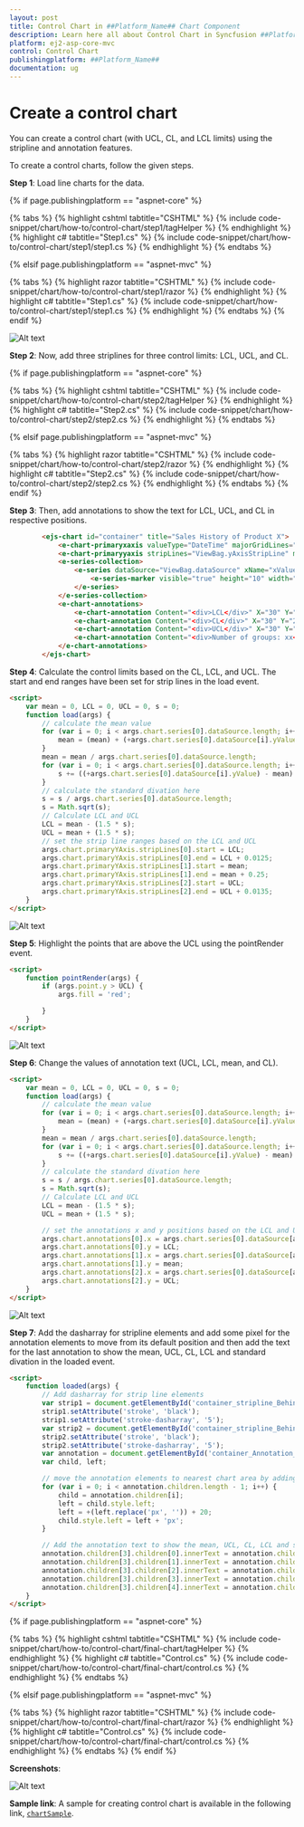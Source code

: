 ```yaml
---
layout: post
title: Control Chart in ##Platform_Name## Chart Component
description: Learn here all about Control Chart in Syncfusion ##Platform_Name## Chart component of Syncfusion Essential JS 2 and more.
platform: ej2-asp-core-mvc
control: Control Chart
publishingplatform: ##Platform_Name##
documentation: ug
---
```


<!-- markdownlint-disable MD036 -->

# Create a control chart

You can create a control chart (with UCL, CL, and LCL limits) using the stripline and annotation features.

To create a control charts, follow the given steps.

**Step 1**: Load line charts for the data.

{% if page.publishingplatform == "aspnet-core" %}

{% tabs %}
{% highlight cshtml tabtitle="CSHTML" %}
{% include code-snippet/chart/how-to/control-chart/step1/tagHelper %}
{% endhighlight %}
{% highlight c# tabtitle="Step1.cs" %}
{% include code-snippet/chart/how-to/control-chart/step1/step1.cs %}
{% endhighlight %}
{% endtabs %}

{% elsif page.publishingplatform == "aspnet-mvc" %}

{% tabs %}
{% highlight razor tabtitle="CSHTML" %}
{% include code-snippet/chart/how-to/control-chart/step1/razor %}
{% endhighlight %}
{% highlight c# tabtitle="Step1.cs" %}
{% include code-snippet/chart/how-to/control-chart/step1/step1.cs %}
{% endhighlight %}
{% endtabs %}
{% endif %}



![Alt text](../images/step1.png)

**Step 2**: Now, add three striplines for three control limits: LCL, UCL, and CL.

{% if page.publishingplatform == "aspnet-core" %}

{% tabs %}
{% highlight cshtml tabtitle="CSHTML" %}
{% include code-snippet/chart/how-to/control-chart/step2/tagHelper %}
{% endhighlight %}
{% highlight c# tabtitle="Step2.cs" %}
{% include code-snippet/chart/how-to/control-chart/step2/step2.cs %}
{% endhighlight %}
{% endtabs %}

{% elsif page.publishingplatform == "aspnet-mvc" %}

{% tabs %}
{% highlight razor tabtitle="CSHTML" %}
{% include code-snippet/chart/how-to/control-chart/step2/razor %}
{% endhighlight %}
{% highlight c# tabtitle="Step2.cs" %}
{% include code-snippet/chart/how-to/control-chart/step2/step2.cs %}
{% endhighlight %}
{% endtabs %}
{% endif %}



**Step 3**: Then, add annotations to show the text for LCL, UCL, and CL in respective positions.

```html
        <ejs-chart id="container" title="Sales History of Product X">
            <e-chart-primaryxaxis valueType="DateTime" majorGridLines="ViewBag.line" majorTickLines="ViewBag.line"></e-chart-primaryxaxis>
            <e-chart-primaryyaxis stripLines="ViewBag.yAxisStripLine" majorGridLines="ViewBag.line" majorTickLines="ViewBag.line"></e-chart-primaryyaxis>
            <e-series-collection>
                <e-series dataSource="ViewBag.dataSource" xName="xValue" yName="yValue" type="@Syncfusion.EJ2.Charts.ChartSeriesType.Line">
                    <e-series-marker visible="true" height="10" width="10"></e-series-marker>
                </e-series>
            </e-series-collection>
            <e-chart-annotations>
                <e-chart-annotation Content="<div>LCL</div>" X="30" Y="2" CoordinateUnits='@Syncfusion.EJ2.Charts.Units.Point'></e-chart-annotation>
                <e-chart-annotation Content="<div>CL</div>" X="30" Y="2" CoordinateUnits='@Syncfusion.EJ2.Charts.Units.Point'></e-chart-annotation>
                <e-chart-annotation Content="<div>UCL</div>" X="30" Y="2" CoordinateUnits='@Syncfusion.EJ2.Charts.Units.Point'></e-chart-annotation>
                <e-chart-annotation Content="<div>Number of groups: xx</div><div>CL: xx</div><div>LCL: xx</div><div>UCL: xx</div><div>Standard Divation: xx</div>" X="400" Y="500" CoordinateUnits='@Syncfusion.EJ2.Charts.Units.Pixel'></e-chart-annotation>
            </e-chart-annotations>
        </ejs-chart>
```

**Step 4**: Calculate the control limits based on the CL, LCL, and UCL. The start and end ranges have been set for strip lines in the load event.

```html
<script>
    var mean = 0, LCL = 0, UCL = 0, s = 0;
    function load(args) {
        // calculate the mean value
        for (var i = 0; i < args.chart.series[0].dataSource.length; i++) {
            mean = (mean) + (+args.chart.series[0].dataSource[i].yValue);
        }
        mean = mean / args.chart.series[0].dataSource.length;
        for (var i = 0; i < args.chart.series[0].dataSource.length; i++) {
            s += ((+args.chart.series[0].dataSource[i].yValue) - mean) * ((+args.chart.series[0].dataSource[i].yValue) - mean);
        }
        // calculate the standard divation here
        s = s / args.chart.series[0].dataSource.length;
        s = Math.sqrt(s);
        // Calculate LCL and UCL
        LCL = mean - (1.5 * s);
        UCL = mean + (1.5 * s);
        // set the strip line ranges based on the LCL and UCL
        args.chart.primaryYAxis.stripLines[0].start = LCL;
        args.chart.primaryYAxis.stripLines[0].end = LCL + 0.0125;
        args.chart.primaryYAxis.stripLines[1].start = mean;
        args.chart.primaryYAxis.stripLines[1].end = mean + 0.25;
        args.chart.primaryYAxis.stripLines[2].start = UCL;
        args.chart.primaryYAxis.stripLines[2].end = UCL + 0.0135;
    }
</script>
```

![Alt text](./images/step4.png)

**Step 5**: Highlight the points that are above the UCL using the pointRender event.

```html
<script>
    function pointRender(args) {
        if (args.point.y > UCL) {
            args.fill = 'red';

        }
    }
</script>
```

![Alt text](./images/step5.png)

**Step 6**: Change the values of annotation text (UCL, LCL, mean, and CL).

```html
<script>
    var mean = 0, LCL = 0, UCL = 0, s = 0;
    function load(args) {
        // calculate the mean value
        for (var i = 0; i < args.chart.series[0].dataSource.length; i++) {
            mean = (mean) + (+args.chart.series[0].dataSource[i].yValue);
        }
        mean = mean / args.chart.series[0].dataSource.length;
        for (var i = 0; i < args.chart.series[0].dataSource.length; i++) {
            s += ((+args.chart.series[0].dataSource[i].yValue) - mean) * ((+args.chart.series[0].dataSource[i].yValue) - mean);
        }
        // calculate the standard divation here
        s = s / args.chart.series[0].dataSource.length;
        s = Math.sqrt(s);
        // Calculate LCL and UCL
        LCL = mean - (1.5 * s);
        UCL = mean + (1.5 * s);

        // set the annotations x and y positions based on the LCL and UCL
        args.chart.annotations[0].x = args.chart.series[0].dataSource[args.chart.series[0].dataSource.length - 1].xValue;
        args.chart.annotations[0].y = LCL;
        args.chart.annotations[1].x = args.chart.series[0].dataSource[args.chart.series[0].dataSource.length - 1].xValue;
        args.chart.annotations[1].y = mean;
        args.chart.annotations[2].x = args.chart.series[0].dataSource[args.chart.series[0].dataSource.length - 1].xValue;
        args.chart.annotations[2].y = UCL;
    }
</script>
```

![Alt text](./images/step6.png)

**Step 7**: Add the dasharray for stripline elements and add some pixel for the annotation elements to move from its default position and then add the text for the last annotation to show the mean, UCL, CL, LCL and standard divation in the loaded event.

```html
<script>
    function loaded(args) {
        // Add dasharray for strip line elements
        var strip1 = document.getElementById('container_stripline_Behind_rect_0');
        strip1.setAttribute('stroke', 'black');
        strip1.setAttribute('stroke-dasharray', '5');
        var strip2 = document.getElementById('container_stripline_Behind_rect_2');
        strip2.setAttribute('stroke', 'black');
        strip2.setAttribute('stroke-dasharray', '5');
        var annotation = document.getElementById('container_Annotation_Collections');
        var child, left;

        // move the annotation elements to nearest chart area by adding some pixel to annotation elements
        for (var i = 0; i < annotation.children.length - 1; i++) {
            child = annotation.children[i];
            left = child.style.left;
            left = +(left.replace('px', '')) + 20;
            child.style.left = left + 'px';
        }

        // Add the annotation text to show the mean, UCL, CL, LCL and standard divation
        annotation.children[3].children[0].innerText = annotation.children[3].children[0].innerText.replace('xx', args.chart.series[0].dataSource.length);
        annotation.children[3].children[1].innerText = annotation.children[3].children[1].innerText.replace('xx', mean);
        annotation.children[3].children[2].innerText = annotation.children[3].children[2].innerText.replace('xx', LCL);
        annotation.children[3].children[3].innerText = annotation.children[3].children[3].innerText.replace('xx', UCL);
        annotation.children[3].children[4].innerText = annotation.children[3].children[4].innerText.replace('xx', s);
    }
</script>
```

{% if page.publishingplatform == "aspnet-core" %}

{% tabs %}
{% highlight cshtml tabtitle="CSHTML" %}
{% include code-snippet/chart/how-to/control-chart/final-chart/tagHelper %}
{% endhighlight %}
{% highlight c# tabtitle="Control.cs" %}
{% include code-snippet/chart/how-to/control-chart/final-chart/control.cs %}
{% endhighlight %}
{% endtabs %}

{% elsif page.publishingplatform == "aspnet-mvc" %}

{% tabs %}
{% highlight razor tabtitle="CSHTML" %}
{% include code-snippet/chart/how-to/control-chart/final-chart/razor %}
{% endhighlight %}
{% highlight c# tabtitle="Control.cs" %}
{% include code-snippet/chart/how-to/control-chart/final-chart/control.cs %}
{% endhighlight %}
{% endtabs %}
{% endif %}



**Screenshots**:

![Alt text](./images/control-charts.png)

**Sample link**: A sample for creating control chart is available in the following link, [`chartSample`](http://www.syncfusion.com/downloads/support/directtrac/207077/ze/coreEJ2Sample-1067535862).